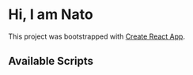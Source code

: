 <div class='align-content:center;'>

# Hi, I am Nato

This project was bootstrapped with [Create React App](https://github.com/facebook/create-react-app).

## Available Scripts
</div>
